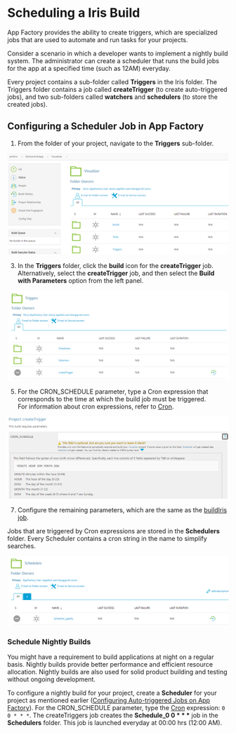                           

Scheduling a Iris Build
=============================

App Factory provides the ability to create triggers, which are specialized jobs that are used to automate and run tasks for your projects.

Consider a scenario in which a developer wants to implement a nightly build system. The administrator can create a scheduler that runs the build jobs for the app at a specified time (such as 12AM) everyday.

Every project contains a sub-folder called **Triggers** in the Iris folder. The Triggers folder contains a job called **createTrigger** (to create auto-triggered jobs), and two sub-folders called **watchers** and **schedulers** (to store the created jobs).

Configuring a Scheduler Job in App Factory
------------------------------------------

1.  From the folder of your project, navigate to the **Triggers** sub-folder.

![](Resources/Images/Iris_Folder_Structure.png)

3.  In the **Triggers** folder, click the **build** icon for the **createTrigger** job.  
    Alternatively, select the **createTrigger** job, and then select the **Build with Parameters** option from the left panel.

![](Resources/Images/AT_Triggers.png)

5.  For the CRON\_SCHEDULE parameter, type a Cron expression that corresponds to the time at which the build job must be triggered.  
    For information about cron expressions, refer to [Cron](https://en.wikipedia.org/wiki/Cron).

[![](Resources/Images/AT_CreateTrigger_thumb_700_0.png)](Resources/Images/AT_CreateTrigger.png)

7.  Configure the remaining parameters, which are the same as the [buildIris job](Configuration.md).

Jobs that are triggered by Cron expressions are stored in the **Schedulers** folder. Every Scheduler contains a cron string in the name to simplify searches.

![](Resources/Images/AT_Schedulers.png)

### Schedule Nightly Builds

You might have a requirement to build applications at night on a regular basis. Nightly builds provide better performance and efficient resource allocation. Nightly builds are also used for solid product building and testing without ongoing development.

To configure a nightly build for your project, create a **Scheduler** for your project as mentioned earlier ([Configuring Auto-triggered Jobs on App Factory](#configuring-a-scheduler-job-in-app-factory)). For the CRON\_SCHEDULE parameter, type the [Cron](https://en.wikipedia.org/wiki/Cron) expression: `0 0 * * *`. The createTriggers job creates the **Schedule\_0 0 \* \* \*** job in the **Schedulers** folder. This job is launched everyday at 00:00 hrs (12:00 AM).
